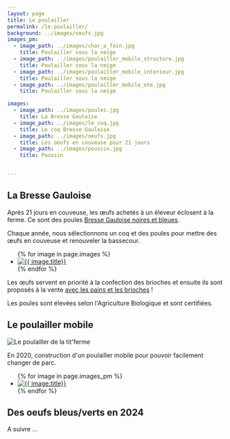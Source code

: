 ```yaml
---
layout: page
title: Le poulailler
permalink: /le-poulailler/
background: ../images/oeufs.jpg
images_pm:
  - image_path: ../images/char_a_foin.jpg
    title: Poulailler sous la neige
  - image_path: ../images/poulailler_mobile_structure.jpg
    title: Poulailler sous la neige
  - image_path: ../images/poulailler_mobile_interieur.jpg
    title: Poulailler sous la neige
  - image_path: ../images/poulailler_mobile_ete.jpg
    title: Poulailler sous la neige

images:
  - image_path: ../images/poules.jpg
    title: La Bresse Gauloise
  - image_path: ../images/le_coq.jpg
    title: Le coq Bresse Gauloise
  - image_path: ../images/oeufs.jpg
    title: Les oeufs en couveuse pour 21 jours
  - image_path: ../images/poussin.jpg
    title: Poussin


---
```

## La Bresse Gauloise


Après 21 jours en couveuse, les œufs achetés à un éleveur éclosent à la ferme. Ce sont des poules [Bresse Gauloise noires et bleues](http://bresse-gauloise-club-de-france.e-monsite.com/). 

Chaque année, nous sélectionnons un coq et des poules pour mettre des œufs en couveuse et renouveler la bassecour.


<ul class="photo-gallery">
  {% for image in page.images %}
    <li><a href="{{ image.image_path }}"><img src="{{ image.image_path }}" alt="{{ image.title}}" title="{{ image.title}}"/></a></li>
  {% endfor %}
</ul>


Les œufs servent en priorité à la confection des brioches et ensuite ils sont proposés à la vente [avec les pains et les brioches](../les-produits) !


Les poules sont élevées selon l'Agriculture Biologique et sont certifiées.

## Le poulailler mobile

![Le poulailler de la tit'ferme](../images/poulailler_mobile.jpg)

En 2020, construction d'un poulailler mobile pour pouvoir facilement changer de parc. 
<ul class="photo-gallery">
  {% for image in page.images_pm %}
    <li><a href="{{ image.image_path }}"><img src="{{ image.image_path }}" alt="{{ image.title}}" title="{{ image.title}}"/></a></li>
  {% endfor %}
</ul>

## Des oeufs bleus/verts en 2024


A suivre ...

